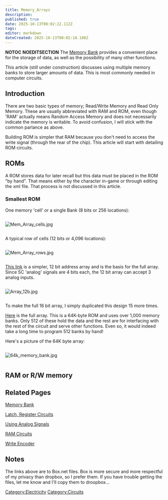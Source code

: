 ```yaml
---
title: Memory_Arrays
description: 
published: true
date: 2025-10-13T00:02:22.112Z
tags: 
editor: markdown
dateCreated: 2025-10-13T00:02:18.108Z
---
```


__NOTOC__ __NOEDITSECTION__ The [Memory
Bank](../Recipaedia/Electrics/Memory_Bank.md "wikilink") provides a convenient place for the
storage of data, as well as the possibility of many other functions.

This article (still under construction) discusses using multiple memory
banks to store larger amounts of data. This is most commonly needed in
computer circuits.

## Introduction

There are two basic types of memory; Read/Write Memory and Read Only
Memory. These are usually abbreviated with RAM and ROM, even though
'RAM' actually means Random Access Memory and does not necessarily
indicate the memory is writable. To avoid confusion, I will stick with
the common parlance as above.

Building ROM is simpler that RAM because you don't need to access the
write signal (through the rear of the chip). This article will start
with detailing ROM circuits.

## ROMs

A ROM stores data for later recall but this data must be placed in the
ROM "by hand". That means either by the character in-game or through
editing the xml file. That process is not discussed in this article.

### Smallest ROM

One memory 'cell' or a single Bank (8 bits or 256 locations):

<div style="overflow:hidden">

![Mem_Array_cells.jpg](Mem_Array_cells.jpg "Mem_Array_cells.jpg")

</div>

A typical row of cells (12 bits or 4,096 locations):

<div style="overflow:hidden">

![Mem_Array_rows.jpg](Mem_Array_rows.jpg "Mem_Array_rows.jpg")

</div>

[This link](https://app.box.com/s/u5cmmtcru36dul5mcehkn6ody1p33j7k) is a
simpler, 12 bit address array and is the basis for the full array. Since
SC 'analog' signals are 4 bits each, the 12 bit array can accept 3
analog inputs.

<div style="overflow:hidden">

![Array_12b.jpg](Array_12b.jpg "Array_12b.jpg")

</div>

To make the full 16 bit array, I simply duplicated this design 15 more
times.

[Here](https://app.box.com/s/j8b1zglw6hq007vn6imdc1htk3prfimk) is the
full array. This is a 64K-byte ROM and uses over 1,000 memory banks.
Only 512 of these hold the data and the rest are for interfacing with
the rest of the circuit and serve other functions. Even so, it would
indeed take a long time to program 512 banks by hand\!

Here's a picture of the 64K byte array:

<div style="overflow:hidden">

![64k_memory_bank.jpg](64k_memory_bank.jpg "64k_memory_bank.jpg")

</div>

## RAM or R/W memory

## Related Pages

[Memory Bank](../Recipaedia/Electrics/Memory_Bank.md "wikilink")

[Latch, Register Circuits](Latch,_Register_Circuits "wikilink")

[Using Analog Signals](Using_Analog_Signals "wikilink")

[RAM Circuits](RAM_Circuits "wikilink")

[Write Encoder](Write_Encoder "wikilink")

## Notes

The links above are to Box.net files. Box is more secure and more
respectful of my privacy than dropbox, so I prefer them. If you have
trouble getting the files, let me know and I'll copy them to droopbox...

[Category:Electricity](Category:Electricity "wikilink")
[Category:Circuits](Category:Circuits "wikilink")